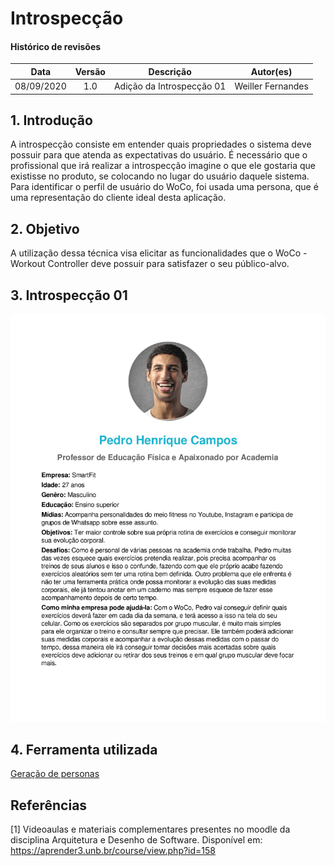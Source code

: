 # Introspecção

#### Histórico de revisões

| Data | Versão | Descrição | Autor(es) |
|  :------: | :------: | :------: | :------: |
| 08/09/2020 | 1.0 | Adição da Introspecção 01 | Weiller Fernandes |

## 1. Introdução

A introspecção consiste em entender quais propriedades o sistema deve possuir
para que atenda as expectativas do usuário. É necessário que o profissional que irá realizar a introspecção imagine o que ele
gostaria que existisse no produto, se colocando no lugar do usuário daquele sistema. Para identificar o perfil de usuário do WoCo, foi usada uma persona, que é uma representação do cliente ideal desta aplicação.

## 2. Objetivo

A utilização dessa técnica visa elicitar as funcionalidades que o WoCo - Workout Controller deve possuir para satisfazer o seu público-alvo.

## 3. Introspecção 01

![INT1](./introspeccao-v1.jpg)

## 4. Ferramenta utilizada

 [Geração de personas](https://geradordepersonas.com.br/)

## Referências

[1] Videoaulas e materiais complementares presentes no moodle da disciplina Arquitetura e Desenho de Software. Disponível em: https://aprender3.unb.br/course/view.php?id=158

